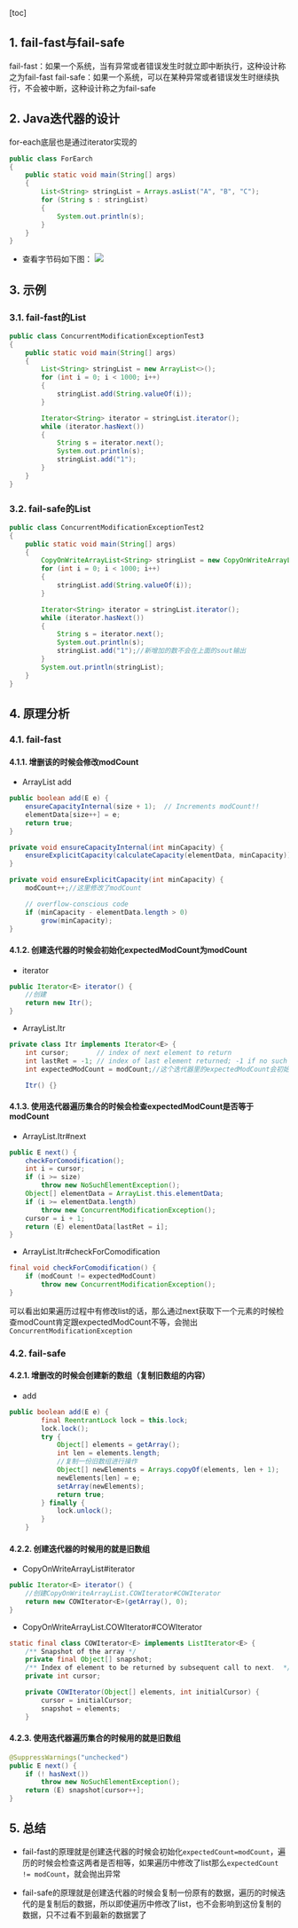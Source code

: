 [toc]

## 1. fail-fast与fail-safe
fail-fast：如果一个系统，当有异常或者错误发生时就立即中断执行，这种设计称之为fail-fast
fail-safe：如果一个系统，可以在某种异常或者错误发生时继续执行，不会被中断，这种设计称之为fail-safe

## 2. Java迭代器的设计
for-each底层也是通过iterator实现的


```java
public class ForEarch
{
    public static void main(String[] args)
    {
        List<String> stringList = Arrays.asList("A", "B", "C");
        for (String s : stringList)
        {
            System.out.println(s);
        }
    }
}
```

- 查看字节码如下图：
![](https://raw.githubusercontent.com/TDoct/images/master/img/20200201204823.png)

## 3. 示例
### 3.1. fail-fast的List 

```java
public class ConcurrentModificationExceptionTest3
{
    public static void main(String[] args)
    {
        List<String> stringList = new ArrayList<>();
        for (int i = 0; i < 1000; i++)
        {
            stringList.add(String.valueOf(i));
        }

        Iterator<String> iterator = stringList.iterator();
        while (iterator.hasNext())
        {
            String s = iterator.next();
            System.out.println(s);
            stringList.add("1");
        }
    }
}
```


### 3.2. fail-safe的List

```java
public class ConcurrentModificationExceptionTest2
{
    public static void main(String[] args)
    {
        CopyOnWriteArrayList<String> stringList = new CopyOnWriteArrayList<>();
        for (int i = 0; i < 1000; i++)
        {
            stringList.add(String.valueOf(i));
        }

        Iterator<String> iterator = stringList.iterator();
        while (iterator.hasNext())
        {
            String s = iterator.next();
            System.out.println(s);
            stringList.add("1");//新增加的数不会在上面的sout输出
        }
        System.out.println(stringList);
    }
}
```


## 4. 原理分析

### 4.1. fail-fast

#### 4.1.1. 增删该的时候会修改modCount

- ArrayList add

```java
public boolean add(E e) {
    ensureCapacityInternal(size + 1);  // Increments modCount!!
    elementData[size++] = e;
    return true;
}

private void ensureCapacityInternal(int minCapacity) {
    ensureExplicitCapacity(calculateCapacity(elementData, minCapacity));
}

private void ensureExplicitCapacity(int minCapacity) {
    modCount++;//这里修改了modCount

    // overflow-conscious code
    if (minCapacity - elementData.length > 0)
        grow(minCapacity);
}
```

#### 4.1.2. 创建迭代器的时候会初始化expectedModCount为modCount

- iterator

```java
public Iterator<E> iterator() {
    //创建
    return new Itr();
}

```

- ArrayList.Itr
```java
private class Itr implements Iterator<E> {
    int cursor;       // index of next element to return
    int lastRet = -1; // index of last element returned; -1 if no such
    int expectedModCount = modCount;//这个迭代器里的expectedModCount会初始化为ArrayList当前的modCount

    Itr() {}
```

#### 4.1.3. 使用迭代器遍历集合的时候会检查expectedModCount是否等于modCount

- ArrayList.Itr#next

```java
public E next() {
    checkForComodification();
    int i = cursor;
    if (i >= size)
        throw new NoSuchElementException();
    Object[] elementData = ArrayList.this.elementData;
    if (i >= elementData.length)
        throw new ConcurrentModificationException();
    cursor = i + 1;
    return (E) elementData[lastRet = i];
}
```

- ArrayList.Itr#checkForComodification

```java
final void checkForComodification() {
    if (modCount != expectedModCount)
        throw new ConcurrentModificationException();
}
```

可以看出如果遍历过程中有修改list的话，那么通过next获取下一个元素的时候检查modCount肯定跟expectedModCount不等，会抛出`ConcurrentModificationException`


### 4.2. fail-safe

#### 4.2.1. 增删改的时候会创建新的数组（复制旧数组的内容）

- add

```java
public boolean add(E e) {
        final ReentrantLock lock = this.lock;
        lock.lock();
        try {
            Object[] elements = getArray();
            int len = elements.length;
            //复制一份旧数组进行操作
            Object[] newElements = Arrays.copyOf(elements, len + 1);
            newElements[len] = e;
            setArray(newElements);
            return true;
        } finally {
            lock.unlock();
        }
    }
```
#### 4.2.2. 创建迭代器的时候用的就是旧数组
- CopyOnWriteArrayList#iterator

```java
public Iterator<E> iterator() {
    //创建CopyOnWriteArrayList.COWIterator#COWIterator
    return new COWIterator<E>(getArray(), 0);
}
```

- CopyOnWriteArrayList.COWIterator#COWIterator

```java
static final class COWIterator<E> implements ListIterator<E> {
    /** Snapshot of the array */
    private final Object[] snapshot;
    /** Index of element to be returned by subsequent call to next.  */
    private int cursor;

    private COWIterator(Object[] elements, int initialCursor) {
        cursor = initialCursor;
        snapshot = elements;
    }
```

#### 4.2.3. 使用迭代器遍历集合的时候用的就是旧数组

```java
@SuppressWarnings("unchecked")
public E next() {
    if (! hasNext())
        throw new NoSuchElementException();
    return (E) snapshot[cursor++];
}
```

## 5. 总结

- fail-fast的原理就是创建迭代器的时候会初始化`expectedCount=modCount`，遍历的时候会检查这两者是否相等，如果遍历中修改了list那么`expectedCount != modCount`，就会抛出异常

- fail-safe的原理就是创建迭代器的时候会复制一份原有的数据，遍历的时候迭代的是复制后的数据，所以即使遍历中修改了list，也不会影响到这份复制的数据，只不过看不到最新的数据罢了
